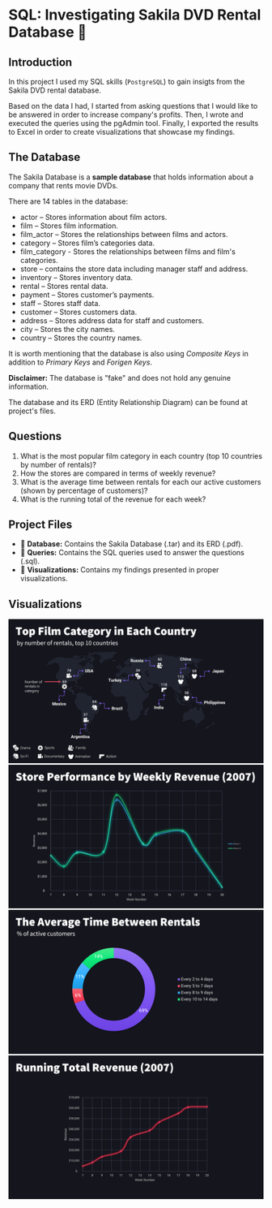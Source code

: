 # SQL: Investigating Sakila DVD Rental Database :dvd:

## Introduction
In this project I used my SQL skills (`PostgreSQL`) to gain insigts from the Sakila DVD rental database.

Based on the data I had, I started from asking questions that I would like to be answered in order to increase company's profits. Then, I wrote and executed the queries using the pgAdmin tool. Finally, I exported the results to Excel in order to create visualizations that showcase my findings.

## The Database
The Sakila Database is a **sample database** that holds information about a company that rents movie DVDs.

There are 14 tables in the database:

- actor – Stores information about film actors.
- film – Stores film information.
- film_actor – Stores the relationships between films and actors.
- category – Stores film’s categories data.
- film_category - Stores the relationships between films and film's categories.
- store – contains the store data including manager staff and address.
- inventory – Stores inventory data.
- rental – Stores rental data.
- payment – Stores customer’s payments.
- staff – Stores staff data.
- customer – Stores customers data.
- address – Stores address data for staff and customers.
- city – Stores the city names.
- country – Stores the country names.

It is worth mentioning that the database is also using *Composite Keys* in addition to *Primary Keys* and *Forigen Keys*.

**Disclaimer:** The database is "fake" and does not hold any genuine information.

The database and its ERD (Entity Relationship Diagram) can be found at project's files.

## Questions

1. What is the most popular film category in each country (top 10 countries by number of rentals)?
2. How the stores are compared in terms of weekly revenue?
3. What is the average time between rentals for each our active customers (shown by percentage of customers)? 
4. What is the running total of the revenue for each week?

## Project Files

- :file_folder: **Database:** Contains the Sakila Database (.tar) and its ERD (.pdf).
- :file_folder: **Queries:** Contains the SQL queries used to answer the questions (.sql).
- :file_folder: **Visualizations:** Contains my findings presented in proper visualizations.

## Visualizations
![Q1](https://github.com/EmanuelGabbay/sql-sakila/blob/a715fbf8e952739d579825c6423449cfef587437/Visualizations/Q1%20-%20Top%20Film%20Category.png)
![Q2](https://github.com/EmanuelGabbay/sql-sakila/blob/112a11b7cb131f7e2d84c5c136fca5110b6b317d/Visualizations/Q2%20-%20Weekly%20Store%20Preformance.png)
![Q3](https://github.com/EmanuelGabbay/sql-sakila/blob/2d238f324fe0f5005ca324fec57db0557e10b8b7/Visualizations/Q3%20-%20Average%20Time%20Between%20Rentals.png)
![Q4](https://github.com/EmanuelGabbay/sql-sakila/blob/2d238f324fe0f5005ca324fec57db0557e10b8b7/Visualizations/Q4%20-%20Running%20Total.png)
